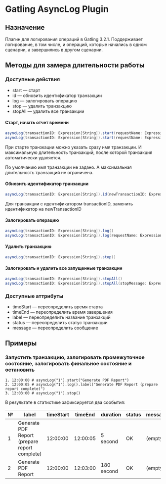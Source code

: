 # Gatling AsyncLog Plugin

## Назначение

Плагин для логирования операций в Gatling 3.2.1.
Поддерживает логирование, в том числе, и операций, которые начались в одном сценарии, а завершились в другом сценарии.

## Методы для замера длительности работы


### Доступные действия

* start — старт
* id — обновить идентификатор транзакции 
* log — залогировать операцию
* stop — удалить транзакцию
* stopAll — удалить все транзакции

#### Старт, начать отчет времени

```scala
asyncLog(transactionID: Expression[String]).start(requestName: Expression[String])
asyncLog(transactionID: Expression[String]).start(requestName: Expression[String], maxDuration: Expression[Int])
```

При старте транзкации можно указать сразу имя транзакции.
И максимальную длительность транзакций, после которой транзакция автоматически удаляется.

По умолчанию имя транзакции не задано.
А максимальная длительность транзакций не ограничена.

#### Обновить идентификатор транзакции

```scala
asyncLog(transactionID: Expression[String]).id(newTransactionID: Expression[String])
```

Для транзакции с идентификатором transactionID, заменить идентификатор на newTransactionID

#### Залогировать операцию

```scala
asyncLog(transactionID: Expression[String]).log()
asyncLog(transactionID: Expression[String]).log(requestName: Expression[String])

```

#### Удалить транзакцию

```scala
asyncLog(transactionID: Expression[String]).stop()
```

#### Залогировать и удалить все запущенные транзакции

```scala
asyncLog(transactionID: Expression[String]).stopAll()
asyncLog(transactionID: Expression[String]).stopAll(stopMessage: Expression[String])
```

### Доступные аттрибуты

* timeStart — переопределить время старта
* timeEnd — переопределить время завершения
* label — переопределить название транзакций
* status — переопределить статус транзакции
* message — переопределить сообщение

## Примеры

### Запустить транзакцию, залогировать промежуточное состояние, залогировать финальное состояние и остановить

```
1. 12:00:00 # asyncLog("1").start("Generate PDF Report")
2. 12:00:05 # asyncLog("1").log().label("Generate PDF Report (prepare report complete)")
3. 12:03:00 # asyncLog("1").stop()
```

В результате в статистике зафиксируется два сообытия:

| №  | label | timeStart | timeEnd | duration | status | message |
| -- | ------------------- | ------------- | ----------------- | ------------ | ------ | ------ |
| 1  | Generate PDF Report (prepare report complete) | 12:00:00 | 12:00:05 | 5 second | OK | (empty) |
| 2  | Generate PDF Report | 12:00:00 | 12:03:00 | 180 second | OK | (empty) |
